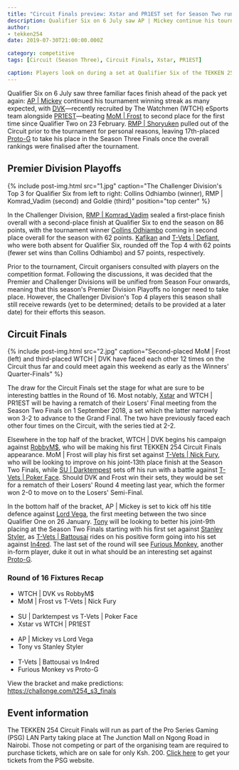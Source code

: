 ```yaml
---
title: "Circuit Finals preview: Xstar and PR1EST set for Season Two runback"
description: Qualifier Six on 6 July saw AP | Mickey continue his tournament winning streak as many expected, with DVK—recently recruited by The Watchmen (WTCH) eSports team alongside PR1EST—beating MoM | Frost to second place for the first time since Qualifier Two on 23 February.
author:
- tekken254
date: 2019-07-30T21:00:00.000Z

category: competitive
tags: [Circuit (Season Three), Circuit Finals, Xstar, PR1EST]

caption: Players look on during a set at Qualifier Six of the TEKKEN 254 Circuit this season on 6 July 2019
---
```

<p>Qualifier Six on 6 July saw three familiar faces finish ahead of the pack yet again: <a href="/circuit/tekken/profile.html?id=2907096" target="_blank">AP | Mickey</a> continued his tournament winning streak as many expected, with <a href="/circuit/tekken/profile.html?id=4092983" target="_blank">DVK</a>—recently recruited by The Watchmen (WTCH) eSports team alongside <a href="/circuit/tekken/profile.html?id=8665351" target="_blank">PR1EST</a>—beating <a href="/circuit/tekken/profile.html?id=4644523" target="_blank">MoM | Frost</a> to second place for the first time since Qualifier Two on 23 February. <a href="/circuit/tekken/profile.html?id=1677506" target="_blank">RMP | Shoryuken</a> pulled out of the Circuit prior to the tournament for personal reasons, leaving 17th-placed <a href="/circuit/tekken/profile.html?id=2447761" target="_blank">Proto-G</a> to take his place in the Season Three Finals once the overall rankings were finalised after the tournament.</p>

<section>
    <h2 class="site-red uppercase">Premier Division Playoffs</h2>
    {% include post-img.html src="1.jpg" caption="The Challenger Division's Top 3 for Qualifier Six from left to right: Collins Odhiambo (winner), RMP | Komrad_Vadim (second) and Goldie (third)" position="top center" %}
    <p>In the Challenger Division, <a href="/circuit/tekken/profile.html?id=3351510" target="_blank">RMP | Komrad_Vadim</a> sealed a first-place finish overall with a second-place finish at Qualifier Six to end the season on 86 points, with the tournament winner <a href="/circuit/tekken/profile.html?id=6358951" target="_blank">Collins Odhiambo</a> coming in second place overall for the season with 62 points. <a href="/circuit/tekken/profile.html?id=9712294" target="_blank">Kafikan</a> and <a href="/circuit/tekken/profile.html?id=1049759" target="_blank">T-Vets | Defiant</a>, who were both absent for Qualifier Six, rounded off the Top 4 with 62 points (fewer set wins than Collins Odhiambo) and 57 points, respectively.</p>
    <p>Prior to the tournament, Circuit organisers consulted with players on the competition format. Following the discussions, it was decided that the Premier and Challenger Divisions will be unified from Season Four onwards, meaning that this season's Premier Division Playoffs no longer need to take place. However, the Challenger Division's Top 4 players this season shall still receive rewards (yet to be determined; details to be provided at a later date) for their efforts this season.</p>
</section>

<section>
    <h2 class="site-red uppercase">Circuit Finals</h2>
    {% include post-img.html src="2.jpg" caption="Second-placed MoM | Frost (left) and third-placed WTCH | DVK have faced each other 12 times on the Circuit thus far and could meet again this weekend as early as the Winners' Quarter-Finals" %}
    <p>The draw for the Circuit Finals set the stage for what are sure to be interesting battles in the Round of 16. Most notably, <a href="/circuit/tekken/profile.html?id=4183920" target="_blank">Xstar</a> and WTCH | PR1EST will be having a rematch of their Losers' Final meeting from the Season Two Finals on 1 September 2018, a set which the latter narrowly won 3-2 to advance to the Grand Final. The two have previously faced each other four times on the Circuit, with the series tied at 2-2.</p>
    <p>Elsewhere in the top half of the bracket, WTCH | DVK begins his campaign against <a href="/circuit/tekken/profile.html?id=9894033" target="_blank">RobbyM$</a>, who will be making his first TEKKEN 254 Circuit Finals appearance. MoM | Frost will play his first set against <a href="/circuit/tekken/profile.html?id=9970940" target="_blank">T-Vets | Nick Fury</a>, who will be looking to improve on his joint-13th place finish at the Season Two Finals, while <a href="/circuit/tekken/profile.html?id=0749083" target="_blank">SU | Darktempest</a> sets off his run with a battle against <a href="/circuit/tekken/profile.html?id=4291033" target="_blank">T-Vets | Poker Face</a>. Should DVK and Frost win their sets, they would be set for a rematch of their Losers' Round 4 meeting last year, which the former won 2-0 to move on to the Losers' Semi-Final.</p>
    <p>In the bottom half of the bracket, AP | Mickey is set to kick off his title defence against <a href="/circuit/tekken/profile.html?id=7167649" target="_blank">Lord Vega</a>, the first meeting between the two since Qualifier One on 26 January. <a href="/circuit/tekken/profile.html?id=2685183" target="_blank">Tony</a> will be looking to better his joint-9th placing at the Season Two Finals starting with his first set against <a href="/circuit/tekken/profile.html?id=1998890" target="_blank">Stanley Styler</a>, as <a href="/circuit/tekken/profile.html?id=0145831" target="_blank">T-Vets | Battousai</a> rides on his positive form going into his set against <a href="/circuit/tekken/profile.html?id=7900514" target="_blank">In4red</a>. The last set of the round will see <a href="/circuit/tekken/profile.html?id=3798058" target="_blank">Furious Monkey</a>, another in-form player, duke it out in what should be an interesting set against <a href="/circuit/tekken/profile.html?id=2447761" target="_blank">Proto-G</a>.</p>
    <h3 class="semi-bold uppercase">Round of 16 Fixtures Recap</h3>
    <ul>
        <li>WTCH | DVK vs RobbyM$</li>
        <li>MoM | Frost vs T-Vets | Nick Fury</li>
        <br />
        <li>SU | Darktempest vs T-Vets | Poker Face</li>
        <li>Xstar vs WTCH | PR1EST</li>
        <br />
        <li>AP | Mickey vs Lord Vega</li>
        <li>Tony vs Stanley Styler</li>
        <br />
        <li>T-Vets | Battousai vs In4red</li>
        <li>Furious Monkey vs Proto-G</li>
    </ul>
    <p>View the bracket and make predictions: <a href="https://challonge.com/t254_s3_finals">https://challonge.com/t254_s3_finals</a></p>
</section>

<aside>
    <h2 class="site-red uppercase">Event information</h2>
    <p>The TEKKEN 254 Circuit Finals will run as part of the Pro Series Gaming (PSG) LAN Party taking place at The Junction Mall on Ngong Road in Nairobi. Those not competing or part of the organising team are required to purchase tickets, which are on sale for only Ksh. 200. <a href="https://psg.co.ke/home/tickets.php" target="_blank">Click here</a> to get your tickets from the PSG website.</p>
</aside>